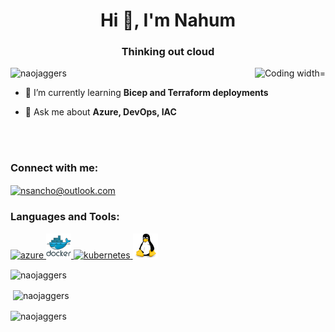 <h1 align="center">Hi 👋, I'm Nahum</h1>
<h3 align="center">Thinking out cloud</h3>
<img align="right" alt="Coding width="400" src="https://media4.giphy.com/media/qgQUggAC3Pfv687qPC/giphy.gif?cid=790b761164c9f63d0d8d18583c2e6fa78bef88f49b700ca7&rid=giphy.gif&ct=gif">

<p align="left"> <img src="https://komarev.com/ghpvc/?username=naojaggers&label=Profile%20views&color=0e75b6&style=flat" alt="naojaggers" /> </p>

- 🌱 I’m currently learning **Bicep and Terraform deployments**

- 💬 Ask me about **Azure, DevOps, IAC**
<br>
<br>

<h3 align="left">Connect with me:</h3>
<p align="left">
<a href="https://linkedin.com/in/nsancho@outlook.com" target="blank"><img align="center" src="https://raw.githubusercontent.com/rahuldkjain/github-profile-readme-generator/master/src/images/icons/Social/linked-in-alt.svg" alt="nsancho@outlook.com" height="30" width="40" /></a>
</p>

<h3 align="left">Languages and Tools:</h3>
<p align="left"> <a href="https://azure.microsoft.com/en-in/" target="_blank" rel="noreferrer"> <img src="https://www.vectorlogo.zone/logos/microsoft_azure/microsoft_azure-icon.svg" alt="azure" width="40" height="40"/> </a> <a href="https://www.docker.com/" target="_blank" rel="noreferrer"> <img src="https://raw.githubusercontent.com/devicons/devicon/master/icons/docker/docker-original-wordmark.svg" alt="docker" width="40" height="40"/> </a> <a href="https://kubernetes.io" target="_blank" rel="noreferrer"> <img src="https://www.vectorlogo.zone/logos/kubernetes/kubernetes-icon.svg" alt="kubernetes" width="40" height="40"/> </a> <a href="https://www.linux.org/" target="_blank" rel="noreferrer"> <img src="https://raw.githubusercontent.com/devicons/devicon/master/icons/linux/linux-original.svg" alt="linux" width="40" height="40"/> </a> </p>

<p><img align="center" src="https://github-readme-stats.vercel.app/api/top-langs?username=naojaggers&show_icons=true&locale=en&layout=compact" alt="naojaggers" /></p>

<p>&nbsp;<img align="center" src="https://github-readme-stats.vercel.app/api?username=naojaggers&show_icons=true&locale=en" alt="naojaggers" /></p>

<p><img align="center" src="https://github-readme-streak-stats.herokuapp.com/?user=naojaggers&" alt="naojaggers" /></p>
